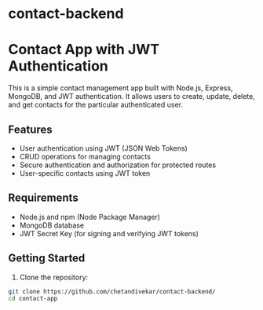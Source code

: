 # contact-backend

# Contact App with JWT Authentication

This is a simple contact management app built with Node.js, Express, MongoDB, and JWT authentication. It allows users to create, update, delete, and get contacts for the particular authenticated user.

## Features

- User authentication using JWT (JSON Web Tokens)
- CRUD operations for managing contacts
- Secure authentication and authorization for protected routes
- User-specific contacts using JWT token

## Requirements

- Node.js and npm (Node Package Manager)
- MongoDB database
- JWT Secret Key (for signing and verifying JWT tokens)

## Getting Started

1. Clone the repository:

```bash
git clone https://github.com/chetandivekar/contact-backend/
cd contact-app
